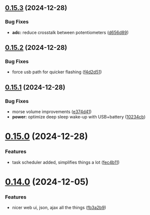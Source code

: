 ## [0.15.3](https://github.com/olipayne/Arduino-Morse-Radio/compare/v0.15.2...v0.15.3) (2024-12-28)


### Bug Fixes

* **adc:** reduce crosstalk between potentiometers ([d656d89](https://github.com/olipayne/Arduino-Morse-Radio/commit/d656d89f9e45e5aa7009ad254d31342f63129318))



## [0.15.2](https://github.com/olipayne/Arduino-Morse-Radio/compare/v0.15.1...v0.15.2) (2024-12-28)


### Bug Fixes

* force usb path for quicker flashing ([f4d2d51](https://github.com/olipayne/Arduino-Morse-Radio/commit/f4d2d51e9a409d6decc25171f95ede13be3070b0))



## [0.15.1](https://github.com/olipayne/Arduino-Morse-Radio/compare/v0.15.0...v0.15.1) (2024-12-28)


### Bug Fixes

* morse volume improvements ([e374d41](https://github.com/olipayne/Arduino-Morse-Radio/commit/e374d41289ec2fac187640212f37a8b777ce084e))
* **power:** optimize deep sleep wake-up with USB+battery ([10234cb](https://github.com/olipayne/Arduino-Morse-Radio/commit/10234cb3644931879e945acb91b398da946c9cbf))



# [0.15.0](https://github.com/olipayne/Arduino-Morse-Radio/compare/v0.14.0...v0.15.0) (2024-12-28)


### Features

* task scheduler added, simplifies things a lot ([fec4b11](https://github.com/olipayne/Arduino-Morse-Radio/commit/fec4b115279865ee1fe0a10a76461aeba268d062))



# [0.14.0](https://github.com/olipayne/Arduino-Morse-Radio/compare/v0.13.4...v0.14.0) (2024-12-05)


### Features

* nicer web ui, json, ajax all the things ([fb3a2b9](https://github.com/olipayne/Arduino-Morse-Radio/commit/fb3a2b9c87a5f40fee652720f18fe09b19e66d78))



